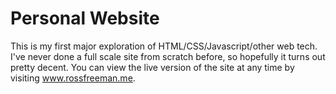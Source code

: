 # Personal Website
This is my first major exploration of HTML/CSS/Javascript/other web tech. I've never done a full scale site from scratch before, so hopefully it turns out pretty decent. You can view the live version of the site at any time by visiting www.rossfreeman.me.